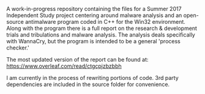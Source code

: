 A work-in-progress repository containing the files for a Summer 2017 Independent Study project centering around malware analysis and an open-source antimalware program coded in C++ for the Win32 environment.
Along with the program there is a full report on the research & development trials and tribulations and malware analysis.
The analysis deals specifically with WannaCry, but the program is intended to be a general 'process checker.'

The most updated version of the report can be found at:
https://www.overleaf.com/read/ctgcpjzbzbbh

I am currently in the process of rewriting portions of code. 3rd party dependencies are included in the source folder for convenience.
